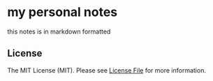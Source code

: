 # my personal notes

this notes is in markdown formatted

## License

The MIT License (MIT). Please see [License File](LICENSE.md) for more information.